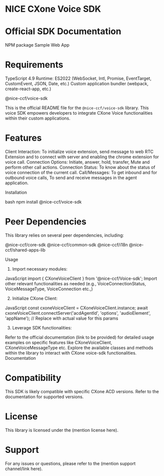 # NICE CXone Voice SDK

# Official SDK Documentation
NPM package
Sample Web App

# Requirements
TypeScript 4.9
Runtime: ES2022 (WebSocket, Intl, Promise, EventTarget, CustomEvent, JSON, Date, etc.)
Custom application bundler (webpack, create-react-app, etc.)

@nice-ccf/voice-sdk

This is the official README file for the `@nice-ccf/voice-sdk` library. This voice SDK empowers developers to integrate CXone Voice functionalities within their custom applications.

# Features

Client Interaction: To initialize voice extension, send message to web RTC Extension and to connect with server and enabling the chrome extension for voice call.
Connection Options: Initiate, answer, hold, transfer, Mute and perform other call actions.
Connection Status: To know about the status of voice connection of the current call.
Call/Messages: To get inbound and for outbound voice calls, To send and receive messages in the agent application.

Installation

bash
npm install @nice-ccf/voice-sdk

# Peer Dependencies
This library relies on several peer dependencies, including:

@nice-ccf/core-sdk
@nice-ccf/common-sdk
@nice-ccf/i18n
@nice-ccf/shared-apps-lib

Usage

1. Import necessary modules:

JavaScript
import { CXoneVoiceClient } from '@nice-ccf/Voice-sdk';
Import other relevant functionalities as needed (e.g., VoiceConnectionStatus, VoiceMessageType, VoiceConnection etc.,)

2. Initialize CXone Client:

JavaScript
const cxoneVoiceClient = CXoneVoiceClient.instance;
await cxoneVoiceClient.connectServer('acdAgentId', 'options', 'audioElement', 'appName'); // Replace with actual value for this params

3. Leverage SDK functionalities:

Refer to the official documentation (link to be provided) for detailed usage examples on specific features like CXoneVoiceClient, CXoneVoiceMessageType etc.
Explore the available classes and methods within the library to interact with CXone voice-sdk functionalities.
Documentation

# Compatibility

This SDK is likely compatible with specific CXone ACD versions. Refer to the documentation for supported versions.

# License

This library is licensed under the (mention license here).

# Support
For any issues or questions, please refer to the (mention support channel/link here).